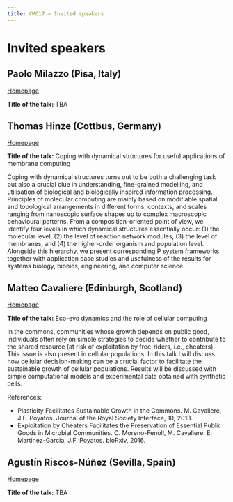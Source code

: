 ```yaml
---
title: CMC17 – Invited speakers
---
```


Invited speakers
================

Paolo Milazzo (Pisa, Italy)
---------------------------

[Homepage](http://pages.di.unipi.it/milazzo/)

**Title of the talk:** TBA

Thomas Hinze (Cottbus, Germany)
-------------------------------

[Homepage](http://www.molecular-computing.de/)

**Title of the talk:** Coping with dynamical structures for useful applications of membrane computing

Coping with dynamical structures turns out to be both a challenging 
task but also a crucial clue in understanding, fine-grained modelling, 
and utilisation of biological and biologically inspired information 
processing. Principles of molecular computing are mainly based on 
modifiable spatial and topological arrangements in different forms, 
contexts, and scales ranging from nanoscopic surface shapes up to 
complex macroscopic behavioural patterns. From a composition-oriented 
point of view, we identify four levels in which dynamical structures 
essentially occur: (1) the molecular level, (2) the level of reaction 
network modules, (3) the level of membranes, and (4) the higher-order 
organism and population level. Alongside this hierarchy, we present 
corresponding P system frameworks together with application case studies 
and usefulness of the results for systems biology, bionics, engineering, 
and computer science.

Matteo Cavaliere (Edinburgh, Scotland)
--------------------------------------

[Homepage](https://sites.google.com/site/researchcavaliere/)

**Title of the talk:** Eco-evo dynamics and the role of cellular computing

In the commons, communities whose growth depends on public good, individuals often rely on simple strategies to decide whether to contribute to the shared resource (at risk of exploitation by free-riders, i.e., cheaters). This issue is also present in cellular populations. In this talk I will discuss how cellular decision-making can be a crucial factor to facilitate the sustainable growth of cellular populations. Results will be discussed with simple computational models and experimental data obtained with synthetic cells.

References:

* Plasticity Facilitates Sustainable Growth in the Commons. M. Cavaliere, J.F. Poyatos. Journal of the Royal Society Interface, 10, 2013.
* Exploitation by Cheaters Facilitates the Preservation of Essential Public Goods in Microbial Communities. C. Moreno-Fenoll, M. Cavaliere, E. Martinez-Garcia, J.F. Poyatos. bioRxiv, 2016.

Agustín Riscos-Núñez (Sevilla, Spain)
-------------------------------------

[Homepage](http://www.cs.us.es/~ariscosn/)

**Title of the talk:** TBA
